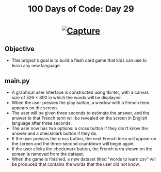 <h1 align="center">
    100 Days of Code: Day 29
  <br>
</h1>

<h1 align="center">
    <a href="https://ibb.co/5184CkR"><img src="https://i.ibb.co/wdWg87z/Capture.png" alt="Capture" border="0"></a>
</h1>


## Objective
- This project's goal is to build a flash card game that kids can use to learn any new language.

## main.py
- A graphical user interface is constructed using tkinter, with a canvas size of 526 × 800 in which the words will be displayed. 
- When the user presses the play button, a window with a French term appears on the screen.
- The user will be given three seconds to estimate the answer, and the answer to that French term will be revealed on the screen in English language after three seconds.
- The user now has two options: a cross button if they don't know the answer and a checkmark button if they do.
- If the user presses the cross button, the next French term will appear on the screen and the three-second countdown will begin again.
- If the user clicks the checkmark button, the French term shown on the screen is removed from the dataset.
- When the game is finished, a new dataset titled "words to learn.csv" will be produced that contains the words that the user did not know.

